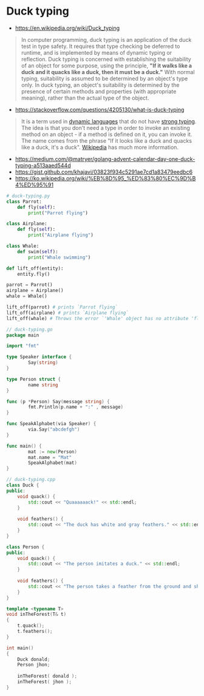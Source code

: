 # Duck typing

- https://en.wikipedia.org/wiki/Duck_typing
> In computer programming, duck typing is an application of the duck test in type safety. It requires that type checking be deferred to runtime, and is implemented by means of dynamic typing or reflection.
Duck typing is concerned with establishing the suitability of an object for some purpose, using the principle, <b>"If it walks like a duck and it quacks like a duck, then it must be a duck."</b> With normal typing, suitability is assumed to be determined by an object's type only. In duck typing, an object's suitability is determined by the presence of certain methods and properties (with appropriate meaning), rather than the actual type of the object.
- https://stackoverflow.com/questions/4205130/what-is-duck-typing
> It is a term used in [dynamic languages](http://en.wikipedia.org/wiki/Dynamic_programming_language) that do not have [strong typing](http://en.wikipedia.org/wiki/Strong_typing).
The idea is that you don't need a type in order to invoke an existing method on an object - if a method is defined on it, you can invoke it.
The name comes from the phrase "If it looks like a duck and quacks like a duck, it's a duck".
[Wikipedia](https://en.wikipedia.org/wiki/Duck_typing) has much more information.
- https://medium.com/@matryer/golang-advent-calendar-day-one-duck-typing-a513aaed544d
- https://gist.github.com/khajavi/03823f934c5291ae7cd1a83479eedbc6
- https://ko.wikipedia.org/wiki/%EB%8D%95_%ED%83%80%EC%9D%B4%ED%95%91

```python
# duck-typing.py
class Parrot:
	def fly(self):
		print("Parrot flying")

class Airplane:
	def fly(self):
		print("Airplane flying")

class Whale:
	def swim(self):
		print("Whale swimming")

def lift_off(entity):
	entity.fly()

parrot = Parrot()
airplane = Airplane()
whale = Whale()

lift_off(parrot) # prints `Parrot flying`
lift_off(airplane) # prints `Airplane flying`
lift_off(whale) # Throws the error `'Whale' object has no attribute 'fly'`
```

```go
// duck-typing.go
package main

import "fmt"

type Speaker interface {
        Say(string)
}

type Person struct {
        name string
}

func (p *Person) Say(message string) {
        fmt.Println(p.name + ":" , message)
}

func SpeakAlphabet(via Speaker) {
        via.Say("abcdefgh")
}

func main() {
        mat := new(Person)
        mat.name = "Mat"
        SpeakAlphabet(mat)
}
```

```cpp
// duck-typing.cpp
class Duck {
public:
    void quack() {
        std::cout << "Quaaaaaack!" << std::endl;
    }
    
    void feathers() {
        std::cout << "The duck has white and gray feathers." << std::endl;
    }
}

class Person {
public:
    void quack() {
        std::cout << "The person imitates a duck." << std::endl;
    }
    
    void feathers() {
        std::cout << "The person takes a feather from the ground and shows it." << std::endl;
    }
}

template <typename T>
void inTheForest(T& t)
{
    t.quack();
    t.feathers();
}

int main()
{
    Duck donald;
    Person jhon;
    
    inTheForest( donald );
    inTheForest( jhon );
}
```
